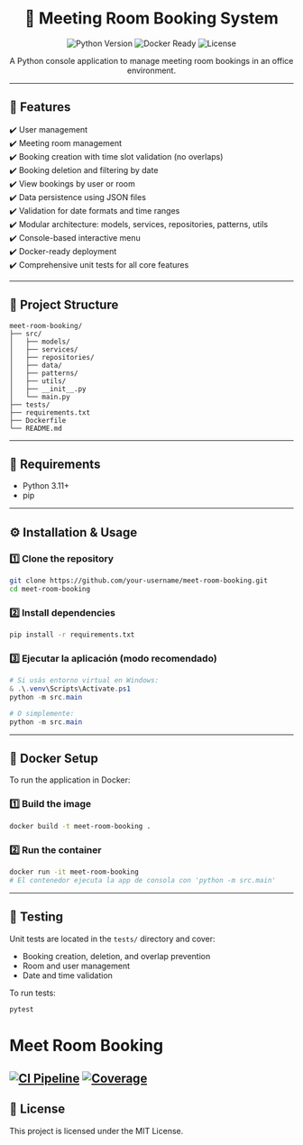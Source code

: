 <div align="center">
  <h1>📅 Meeting Room Booking System</h1>
  <p>
    <img src="https://img.shields.io/badge/python-3.11%2B-blue.svg" alt="Python Version">
    <img src="https://img.shields.io/badge/docker-ready-blue.svg" alt="Docker Ready">
    <img src="https://img.shields.io/badge/license-MIT-green.svg" alt="License">
  </p>
  <p>A Python console application to manage meeting room bookings in an office environment.</p>
</div>

---

## 🚀 Features

✔️ User management  
✔️ Meeting room management  
✔️ Booking creation with time slot validation (no overlaps)  
✔️ Booking deletion and filtering by date  
✔️ View bookings by user or room  
✔️ Data persistence using JSON files  
✔️ Validation for date formats and time ranges  
✔️ Modular architecture: models, services, repositories, patterns, utils  
✔️ Console-based interactive menu  
✔️ Docker-ready deployment  
✔️ Comprehensive unit tests for all core features

---

## 📁 Project Structure

```text
meet-room-booking/
├── src/
│   ├── models/
│   ├── services/
│   ├── repositories/
│   ├── data/
│   ├── patterns/
│   ├── utils/
│   ├── __init__.py
│   └── main.py
├── tests/
├── requirements.txt
├── Dockerfile
└── README.md
```

---

## 🧰 Requirements

- Python 3.11+
- pip

---

## ⚙️ Installation & Usage

### 1️⃣ Clone the repository
```bash
git clone https://github.com/your-username/meet-room-booking.git
cd meet-room-booking
```

### 2️⃣ Install dependencies
```bash
pip install -r requirements.txt
```

### 3️⃣ Ejecutar la aplicación (modo recomendado)
```powershell
# Si usás entorno virtual en Windows:
& .\.venv\Scripts\Activate.ps1
python -m src.main

# O simplemente:
python -m src.main
```

---

## 🐳 Docker Setup

To run the application in Docker:

### 1️⃣ Build the image
```bash
docker build -t meet-room-booking .
```

### 2️⃣ Run the container
```bash
docker run -it meet-room-booking
# El contenedor ejecuta la app de consola con 'python -m src.main'
```

---

## 🧪 Testing

Unit tests are located in the `tests/` directory and cover:
- Booking creation, deletion, and overlap prevention
- Room and user management
- Date and time validation

To run tests:
```bash
pytest
```
# Meet Room Booking

[![CI Pipeline](https://github.com/dario-coronel/meet-room-booking/actions/workflows/ci.yml/badge.svg)](https://github.com/dario-coronel/meet-room-booking/actions/workflows/ci.yml)
[![Coverage](https://codecov.io/gh/dario-coronel/meet-room-booking/branch/main/graph/badge.svg)](https://codecov.io/gh/dario-coronel/meet-room-booking)
---

## 📖 License

This project is licensed under the MIT License.
